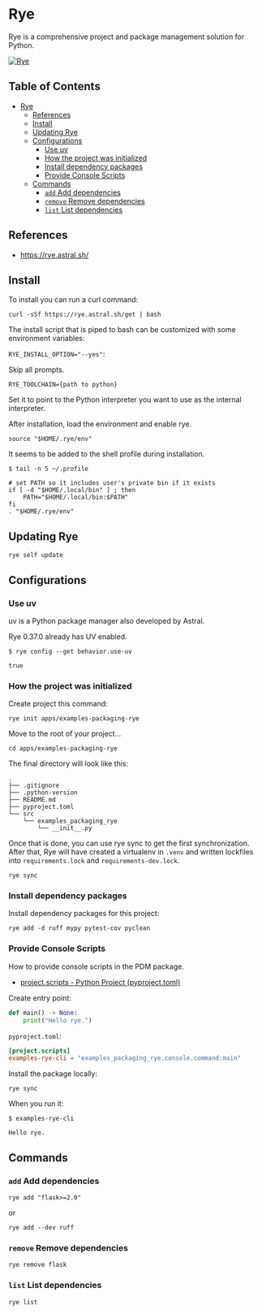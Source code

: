 # Rye

Rye is a comprehensive project and package management solution for Python.

[![Rye](https://img.shields.io/endpoint?url=https://raw.githubusercontent.com/astral-sh/rye/main/artwork/badge.json)](https://rye.astral.sh)

## Table of Contents <!-- omit in toc -->

- [Rye](#rye)
  - [References](#references)
  - [Install](#install)
  - [Updating Rye](#updating-rye)
  - [Configurations](#configurations)
    - [Use uv](#use-uv)
    - [How the project was initialized](#how-the-project-was-initialized)
    - [Install dependency packages](#install-dependency-packages)
    - [Provide Console Scripts](#provide-console-scripts)
  - [Commands](#commands)
    - [`add` Add dependencies](#add-add-dependencies)
    - [`remove` Remove dependencies](#remove-remove-dependencies)
    - [`list` List dependencies](#list-list-dependencies)

## References

- <https://rye.astral.sh/>

## Install

To install you can run a curl command:

```shell
curl -sSf https://rye.astral.sh/get | bash
```

The install script that is piped to bash can be customized with some environment variables:

`RYE_INSTALL_OPTION="--yes"`:

Skip all prompts.

`RYE_TOOLCHAIN={path to python}`

Set it to point to the Python interpreter you want to use as the internal interpreter.

After installation, load the environment and enable rye.

```shell
source "$HOME/.rye/env"
```

It seems to be added to the shell profile during installation.

```console
$ tail -n 5 ~/.profile

# set PATH so it includes user's private bin if it exists
if [ -d "$HOME/.local/bin" ] ; then
    PATH="$HOME/.local/bin:$PATH"
fi
. "$HOME/.rye/env"
```

## Updating Rye

```shell
rye self update
```

## Configurations

### Use uv

uv is a Python package manager also developed by Astral.

Rye 0.37.0 already has UV enabled.

```console
$ rye config --get behavior.use-uv

true
```

### How the project was initialized

Create project this command:

```shell
rye init apps/examples-packaging-rye
```

Move to the root of your project...

```shell
cd apps/examples-packaging-rye
```

The final directory will look like this:

```console
.
├── .gitignore
├── .python-version
├── README.md
├── pyproject.toml
└── src
    └── examples_packaging_rye
        └── __init__.py
```

Once that is done, you can use rye sync to get the first synchronization. After that, Rye will have created a virtualenv in `.venv` and written lockfiles into `requirements.lock` and `requirements-dev.lock`.

```shell
rye sync
```

### Install dependency packages

Install dependency packages for this project:

```shell
rye add -d ruff mypy pytest-cov pyclean
```

### Provide Console Scripts

How to provide console scripts in the PDM package.

- [project.scripts - Python Project (pyproject.toml)](https://rye.astral.sh/guide/pyproject/#projectscripts)

Create entry point:

```py
def main() -> None:
    print("Hello rye.")
```

`pyproject.toml`:

```toml
[project.scripts]
examples-rye-cli = "examples_packaging_rye.console.command:main"
```

Install the package locally:

```shell
rye sync
```

When you run it:

```console
$ examples-rye-cli

Hello rye.
```

## Commands

### `add` Add dependencies

```shell
rye add "flask>=2.0"
```

or

```shell
rye add --dev ruff
```

### `remove` Remove dependencies

```shell
rye remove flask
```

### `list` List dependencies

```shell
rye list
```
